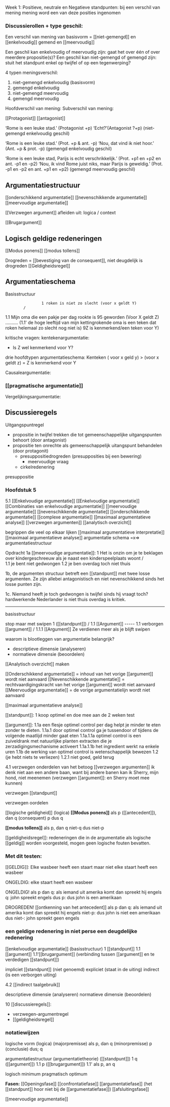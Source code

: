 
Week 1:
Positieve, neutrale en Negatieve standpunten: bij een verschil van mening mening word een van deze posities ingenomen

### Discussierollen + type geschil:
Een verschil van mening van basisvorm = [[niet-gemengd]] en [[enkelvoudig]]
gemend en [[meervoudig]]

Een geschil kan enkelvoudig of meervoudig zijn: gaat het over één of over meerdere propositie(s)? Een geschil kan niet-gemengd of gemengd zijn: stuit het standpunt enkel op twijfel of op een tegenwerping?

4 typen meningsverschil:
1. niet-gemengd enkelvoudig (basisvorm)
2. gemengd enkelvoudig
3. niet-gemengd meervoudig
4. gemengd meervoudig

Hoofdverschil van mening: 
Subverschil van mening: 

[[Protagonist]]
[[antagonist]]

‘Rome is een leuke stad.’  (Protagonist +p)
‘Echt?’(Antagonist ?+p)
 (niet-gemengd enkelvoudig geschil)  

‘Rome is een leuke stad.’ (Prot. +p & ant. -p)
‘Nou, dat vind ik niet hoor.’  (Ant. +p & prot. -p)
(gemengd enkelvoudig geschil)

‘Rome is een leuke stad, Parijs is echt verschrikkelijk.’ (Prot. +p1 en +p2 en ant. -p1 en -p2) 
‘Nou, ik vind Rome juist niks, maar Parijs is geweldig.’ (Prot. -p1 en -p2 en ant. +p1 en +p2)
(gemengd meervoudig geschil)

## Argumentatiestructuur
[[onderschikkend argumentatie]]
[[nevenschikkende argumentatie]]
[[meervoudige argumentatie]]


[[Verzwegen argument]] 
	afleiden uit: logica / context


[[Brugargument]]


## Logisch geldige redeneringen
[[Modus ponens]]
[[modus tollens]]

Drogreden = [[bevestiging van de consequent]], niet deugdelijk is drogreden
[[Geldigheidsregel]]


## Argumentatieschema
Basisstructuur

					1 roken is niet zo slecht (voor x geldt Y)
			/
1.1 Mijn oma die een pakje per dag rookte is 95 geworden (Voor X geldt Z) .......... (1.1' de hoge leeftijd van mijn kettingrokende oma is een teken dat roken helemaal zo slecht nog niet is) 9Z is kenmerkend/een teken voor Y)

kritische vragen: 
kentekenargumentatie:
- Is Z wel kenmerkend voor Y?

drie hoofdtypen argumentatieschema:
Kenteken ( voor x geld y) > (voor x geldt z) = Z is kenmerkend voor Y


Causaleargumentatie:
### [[pragmatische argumentatie]]

Vergelijkingsargumentatie:



## Discussieregels
Uitgangspuntregel
- propositie in twijfel trekken die tot gemeenschappelijke uitgangspunten behoort (door antagonist)
- propositie ten onrechte als gemeenschappelijk uitangspunt behandelen  (door protagonit)
	- presuppositiedrogreden (presupposities bij een bewering)
		- meervoudige vraag
	- cirkelredenering

presuppositie
















### Hoofdstuk 5
5.1 [[Enkelvoudige argumentatie]]
[[Enkelvoudige argumentatie]] 
[[Combinaties van enkelvoudige argumentatie]]
[[meervoudige argumentatie]]
[[nevenschikkende argumentatie]]
[[onderschikkende argumentatie]]
[[complexe argumentatie]]
[[maximaal argumentatieve analyse]]
[[verzwegen argumenten]]
[[analytisch overzicht]]


begrippen die veel op elkaar lijken
[[maximaal argumentatieve interpretatie]]
[[maximaal argumentatieve analyse]]
argumentatie schema =x=> argumentatiestructuur

Opdracht 1a
[[meervoudige argumentatie]]:
1 Het is onzin om je te beklagen over kindergeschreeuw als je naast een kinderspeelplaats woont
		  /                                                     \
 1.1 je bent niet gedwongen            1.2 je ben overdag toch niet thuis

1b, de argumenten structuur betreft een [[standpunt]] met twee losse argumenten. Ze zijn allebei antagonistisch en niet nevenschikkend sinds het losse punten zijn.

1c. Niemand heeft je toch gedwongen is twijfel sinds hij vraagt toch?
hardwerkende Nederlander is niet thuis overdag is kritiek.


---

basisstructuur

stop maar met swipen
		1 ([[standpunt]])
	    /
	1.1 [[Argument]] ----- 1.1 verborgen [[argument]]
	/ 
1.1.1 [[Argument]]
Ze verdienen meer als je blijft swipen

waarom is blootleggen van argumentatie belangrijk?
- descriptieve dimensie (analyseren)
- normatieve dimensie (beoordelen)

[[Analytisch overzicht]] maken

[[Onderschikkend argumentatie]] = inhoud van het vorige [[argument]] wordt niet aanvaard
[[Nevenschikkende argumentatie]] = rechtvaardigingskracht van het vorige [[argument]] wordt niet aanvaard
[[Meervoudige argumentatie]] = de vorige argumentatielijn wordt niet aanvaard



[[maximaal argumentatieve analyse]]


[[standpunt]]:
1 koop optimel en doe mee aan de 2 weken test

[[argument]]:
1.1a een flesje optimel control per dag helpt je minder te eten zonder te dieten.
1.1a.1 door optimel control ga je tussendoor of tijdens de volgende maatlijd minder gaat eten
1.1a.1.1a optimel control is een zuiveldrank met natuurlijke planten extracten die je zerzadigingsmechanisme activeert
1.1a.1.1b het ingredient werkt na enkele uren
1.1b de werking van optimel control is wetenschappelijk bewezen
1.2 (je hebt niets te verliezen)
1.2.1 niet goed, geld terug


4.1 verzwegen onderdelen van het betoog
[[verzwegen argumenten]]
ik denk niet aan een andere baan, want bij andere banen kan ik Sherry, mijn hond, niet meenemen (verzwegen [[argument]]: en Sherry moet mee kunnen)

verzwegen [[standpunt]]

verzwegen oordelen

[[logische geldigheid]] (logica)
**[[Modus ponens]]**
als p ([[antecedent]]), dan q (consequent)
p
dus q

**[[modus tollens]]**
als p, dan q
niet-q
dus niet-p

[[geldigheidsregel]]:
redeneringen die in de argumentatie als logische [[geldig]] worden voorgesteld, mogen geen logische fouten bevatten.

### Met dit testen:
[[GELDIG]]:
Elke wasbeer heeft een staart
maar niet elke staart heeft een wasbeer

ONGELDIG:
elke staart heeft een wasbeer

ONGELDIG!
als p dan q: als iemand uit amerika komt dan spreekt hij engels
q: john spreekt engels
dus p: dus john is een amerikaan

DROGREDEN! [[ontkenning van het antecedent]]
als p dan q: als iemand uit amerika komt dan spreekt hij engels
niet-p: dus john is niet een amerikaan
dus niet-: john spreekt geen engels

### een geldige redenering in niet perse een deugdelijke redenering

[[enkelvoudige argumentatie]] (basisstructuur)
1 [[standpunt]]
1.1 [[argument]]
1.1'[[brugargument]] (verbinding tussen [[argument]] en te verdedigen [[standpunt]])

impliciet [[standpunt]] (niet genoemd)
expliciet (staat in de uiting)
indirect (is een verborgen uiting)

4.2
[[indirect taalgebruik]]

descriptieve dimensie (analyseren)
normatieve dimensie (beoordelen)

10 [[discussieregels]]:
- verzwegen-argumentregel
- [[geldigheidsregel]]


### notatiewijzen
logische vorm (logica)
(majorpremisse) als p, dan q
(minorpremisse) p
(conclusie) dus; q

argumentatiestructuur (argumentatietheorie)
([[standpunt]]) 1  q
([[argument]]) 1.1  p
([[brugargument]]) 1.1'  als p, an q

logisch minimum
pragmatisch optimum


**Fasen:**
[[Openingsfase]]
[[confrontatiefase]]
[[argumentatiefase]] (het [[standpunt]] hoor niet bij de [[argumentatiefase]])
[[afsluitingsfase]]

[[meervoudige argumentatie]] 